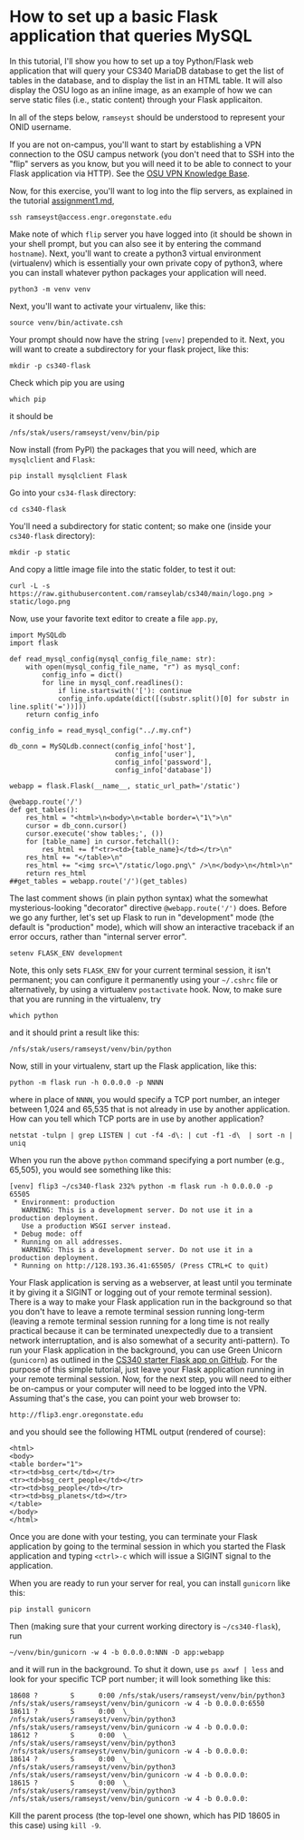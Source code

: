 # How to set up a basic Flask application that queries MySQL

In this tutorial, I'll show you how to set up a toy Python/Flask
web application that will query your CS340 MariaDB database
to get the list of tables in the database, and to display the
list in an HTML table. It will also display the OSU logo
as an inline image, as an example of how we can serve static
files (i.e., static content) through your Flask applicaiton.

In all of the steps below, `ramseyst` should be understood to
represent your ONID username.

If you are not on-campus, you'll want to start by establishing
a VPN connection to the OSU campus network (you don't need that to
SSH into the "flip" servers as you know, but you will need it to
be able to connect to your Flask application via HTTP). See the
[OSU VPN Knowledge Base](https://oregonstate.teamdynamix.com/TDClient/1935/Portal/KB/?CategoryID=6889).

Now, for this exercise, you'll want to log into the flip servers,
as explained in the tutorial [assignment1.md](assignment1.md),
```
ssh ramseyst@access.engr.oregonstate.edu
```
Make note of which `flip` server you have logged into (it should be shown in
your shell prompt, but you can also see it by entering the command `hostname`).
Next, you'll want to create a python3 virtual environment (virtualenv) which is
essentially your own private copy of python3, where you can install whatever
python packages your application will need.
```
python3 -m venv venv
```
Next, you'll want to activate your virtualenv, like this:
```
source venv/bin/activate.csh
```
Your prompt should now have the string `[venv]` prepended to it.
Next, you will want to create a subdirectory for your flask
project, like this:
```
mkdir -p cs340-flask
```
Check which pip you are using
```
which pip
```
it should be 
```
/nfs/stak/users/ramseyst/venv/bin/pip
```
Now install (from PyPI) the packages that you will need, which are `mysqlclient` and `Flask`:
```
pip install mysqlclient Flask
```
Go into your `cs34-flask` directory:
```
cd cs340-flask
```
You'll need a subdirectory for static content; so make one (inside your `cs340-flask` directory):
```
mkdir -p static
```
And copy a little image file into the static folder, to test it out:
```
curl -L -s https://raw.githubusercontent.com/ramseylab/cs340/main/logo.png > static/logo.png
```
Now, use your favorite text editor to create a file `app.py`,
```
import MySQLdb
import flask

def read_mysql_config(mysql_config_file_name: str):
    with open(mysql_config_file_name, "r") as mysql_conf:
        config_info = dict()
        for line in mysql_conf.readlines():
            if line.startswith('['): continue
            config_info.update(dict([(substr.split()[0] for substr in line.split('='))]))
    return config_info

config_info = read_mysql_config("../.my.cnf")

db_conn = MySQLdb.connect(config_info['host'],
                          config_info['user'],
                          config_info['password'],
                          config_info['database'])

webapp = flask.Flask(__name__, static_url_path='/static')

@webapp.route('/')
def get_tables():
    res_html = "<html>\n<body>\n<table border=\"1\">\n"
    cursor = db_conn.cursor()
    cursor.execute('show tables;', ())
    for [table_name] in cursor.fetchall():
        res_html += f"<tr><td>{table_name}</td></tr>\n"
    res_html += "</table>\n"
    res_html += "<img src=\"/static/logo.png\" />\n</body>\n</html>\n"
    return res_html
##get_tables = webapp.route('/')(get_tables)
```
The last comment shows (in plain python syntax) what the somewhat
mysterious-looking "decorator" directive `@webapp.route('/')` does.  Before we
go any further, let's set up Flask to run in "development" mode (the default is
"production" mode), which will show an interactive traceback if an error occurs,
rather than "internal server error".
```
setenv FLASK_ENV development
```
Note, this only sets `FLASK_ENV` for your current terminal session,
it isn't permanent; you can configure it permanently using your `~/.cshrc` file
or alternatively, by using a virtualenv `postactivate` hook.
Now, to make sure that you are running in the virtualenv, try
```
which python
```
and it should print a result like this:
```
/nfs/stak/users/ramseyst/venv/bin/python
```
Now, still in your virtualenv, start up the Flask application, like this:
```
python -m flask run -h 0.0.0.0 -p NNNN
```
where in place of `NNNN`, you would specify a TCP port number, 
an integer between 1,024 and 65,535 that is not already in use by another application. How
can you tell which TCP ports are in use by another application?
```
netstat -tulpn | grep LISTEN | cut -f4 -d\: | cut -f1 -d\  | sort -n | uniq
```
When you run the above `python` command specifying a port number
(e.g., 65,505), you would see something like this:
```
[venv] flip3 ~/cs340-flask 232% python -m flask run -h 0.0.0.0 -p 65505
 * Environment: production
   WARNING: This is a development server. Do not use it in a production deployment.
   Use a production WSGI server instead.
 * Debug mode: off
 * Running on all addresses.
   WARNING: This is a development server. Do not use it in a production deployment.
 * Running on http://128.193.36.41:65505/ (Press CTRL+C to quit)
 ```
Your Flask application is serving as a webserver, at least until you terminate
it by giving it a SIGINT or logging out of your remote terminal session). 
There is a way to make your Flask application run in the background so that 
you don't have to leave a remote terminal session running long-term (leaving a
remote terminal session running for a long time is not really practical because it
can be terminated unexpectedly due to a transient network interruptation, and
is also somewhat of a security anti-pattern). To run your Flask application in
the background, you can use Green Unicorn (`gunicorn`) as outlined in the 
[CS340 starter Flask app on GitHub](https://github.com/knightsamar/CS340_starter_flask_app).
For the purpose of this simple tutorial, just leave your Flask application running
in your remote terminal session. Now, for the next step, you will need to either
be on-campus or your computer will need to be logged into the VPN. Assuming that's
the case, you can point your web browser to:
```
http://flip3.engr.oregonstate.edu
```
and you should see the following HTML output (rendered of course):
```
<html>
<body>
<table border="1">
<tr><td>bsg_cert</td></tr>
<tr><td>bsg_cert_people</td></tr>
<tr><td>bsg_people</td></tr>
<tr><td>bsg_planets</td></tr>
</table>
</body>
</html>
```
Once you are done with your testing, you can terminate your Flask application
by going to the terminal session in which you started the Flask application
and typing `<ctrl>-c` which will issue a SIGINT signal to the application.

When you are ready to run your server for real, you can install `gunicorn`
like this:
```
pip install gunicorn
```
Then (making sure that your current working directory is `~/cs340-flask`), run
```
~/venv/bin/gunicorn -w 4 -b 0.0.0.0:NNN -D app:webapp
```
and it will run in the background. To shut it down, use
`ps axwf | less` and look for your specific TCP port number; it will
look something like this:
```
18608 ?        S      0:00 /nfs/stak/users/ramseyst/venv/bin/python3 /nfs/stak/users/ramseyst/venv/bin/gunicorn -w 4 -b 0.0.0.0:6550
18611 ?        S      0:00  \_ /nfs/stak/users/ramseyst/venv/bin/python3 /nfs/stak/users/ramseyst/venv/bin/gunicorn -w 4 -b 0.0.0.0:
18612 ?        S      0:00  \_ /nfs/stak/users/ramseyst/venv/bin/python3 /nfs/stak/users/ramseyst/venv/bin/gunicorn -w 4 -b 0.0.0.0:
18614 ?        S      0:00  \_ /nfs/stak/users/ramseyst/venv/bin/python3 /nfs/stak/users/ramseyst/venv/bin/gunicorn -w 4 -b 0.0.0.0:
18615 ?        S      0:00  \_ /nfs/stak/users/ramseyst/venv/bin/python3 /nfs/stak/users/ramseyst/venv/bin/gunicorn -w 4 -b 0.0.0.0:
```
Kill the parent process (the top-level one shown, which has PID 18605 in this case)
using `kill -9`.
